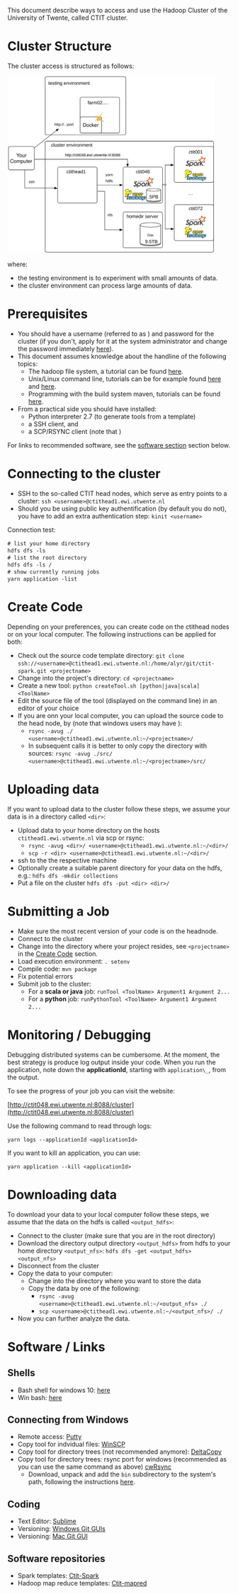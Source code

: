 This document describe ways to access and use the Hadoop Cluster of the University of Twente, called CTIT cluster.

# Cluster Structure

The cluster access is structured as follows: 

<img style="height: 400px" src="cluster.svg" alt="Cluster architecture">

where:
* the testing environment is to experiment with small amounts of data.
* the cluster environment can process large amounts of data.


# Prerequisites

* You should have a username (referred to as <username>) and password for the cluster (if you don't, apply for it at the system administrator and change the password immediately [here](https://tap.utwente.nl/tap/)).
* This document assumes knowledge about the handline of the following topics:
    * The hadoop file system, a tutorial can be found [here](https://www.tutorialspoint.com/hadoop/hadoop_hdfs_operations.htm).
    * Unix/Linux command line, tutorials can be for example found [here](http://www.ee.surrey.ac.uk/Teaching/Unix/) and [here](http://linuxcommand.org/learning_the_shell.php).
    * Programming with the build system maven, tutorials can be found [here](https://maven.apache.org/guides/getting-started/maven-in-five-minutes.html).
* From a practical side you should have installed:
    * Python interpreter 2.7 (to generate tools from a template)
    * a SSH client, and 
    * a SCP/RSYNC client (note that )

For links to recommended software, see the [software section](#software-links) section below.

# Connecting to the cluster

* SSH to the so-called CTIT head nodes, which serve as entry points to a cluster:
  ``ssh <username>@ctithead1.ewi.utwente.nl``
* Should you be using public key authentification (by default you do not), you have to add an extra authentication step:
  ``kinit <username>`` 

Connection test:

    # list your home directory
    hdfs dfs -ls
    # list the root directory
    hdfs dfs -ls /
    # show currently running jobs
    yarn application -list

# Create Code

Depending on your preferences, you can create code on the ctithead nodes or on your local computer. The following instructions
can be applied for both:

* Check out the source code template directory: 
  ``git clone ssh://<username>@ctithead1.ewi.utwente.nl:/home/alyr/git/ctit-spark.git <projectname>``
* Change into the project's directory: ``cd <projectname>``
* Create a new tool: ``python createTool.sh [python|java|scala] <ToolName>``
* Edit the source file of the tool (displayed on the command line) in an editor of your choice
* If you are onn your local computer, you can upload the source code to the head node, by (note that windows users may have ):
    * ``rsync -avug ./ <username>@ctithead1.ewi.utwente.nl:~/<projectname>/``
    * In subsequent calls it is better to only copy the directory with sources:
      ``rsync -avug ./src/ <username>@ctithead1.ewi.utwente.nl:~/<projectname>/src/``

# Uploading data

If you want to upload data to the cluster follow these steps, we assume your data is in a directory called ``<dir>``:

* Upload data to your home directory on the hosts ``ctithead1.ewi.utwente.nl`` via scp or rsync:
    * ``rsync -avug <dir>/ <username>@ctithead1.ewi.utwente.nl:~/<dir>/``
    * ``scp -r <dir> <username>@ctithead1.ewi.utwente.nl:~/<dir>/`` 
* ssh to the the respective machine
* Optionally create a suitable parent directory for your data on the hdfs, e.g.: ``hdfs dfs -mkdir collections``
* Put a file on the cluster ``hdfs dfs -put <dir> <dir>/``

# Submitting a  Job

* Make sure the most recent version of your code is on the headnode. 
* Connect to the cluster
* Change into the directory where your project resides, see ``<projectname>`` in the [Create Code](#create-code) section.
* Load execution environment: ``. setenv`` 
* Compile code: ``mvn package``
* Fix potential errors
* Submit job to the cluster: 
    * For a **scala or java** job: ``runTool <ToolName> Argument1 Argument 2...`` 
    * For a **python** job: ``runPythonTool <ToolName> Argument1 Argument 2...`` 
 
# Monitoring / Debugging

Debugging distributed systems can be cumbersome. At the moment, the
best strategy is produce log output inside your code. When you run
the application, note down the **applicationId**, starting with
``application\_``, from the output.


To see the progress of your job you can visit the website:

   [http://ctit048.ewi.utwente.nl:8088/cluster](http://ctit048.ewi.utwente.nl:8088/cluster)

Use the following command to read through logs:

    yarn logs --applicationId <applicationId>    
    
If you want to kill an application, you can use:

    yarn application --kill <applicationId>


# Downloading data

To download your data to your local computer follow these steps,
we assume that the data on the hdfs is called ``<output_hdfs>``:


* Connect to the cluster (make sure that you are in the root directory)
* Download the directory output directory ``<output_hdfs>`` from hdfs to your home directory ``<output_nfs>``: 
  ``hdfs dfs -get <output_hdfs> <output_nfs>``
* Disconnect from the cluster
* Copy the data to your computer:
    * Change into the directory where you want to store the data
    * Copy the data by one of the following:
        * ``rsync -avug <username>@ctithead1.ewi.utwente.nl:~/<output_nfs> ./``
        * ``scp <username>@ctithead1.ewi.utwente.nl:~/<output_nfs>/ ./``
 * Now you can further analyze the data.

# Software / Links

## Shells
* Bash shell for windows 10: [here](http://www.howtogeek.com/249966/how-to-install-and-use-the-linux-bash-shell-on-windows-10/)
* Win bash: [here](http://win-bash.sourceforge.net/)

## Connecting from Windows
* Remote access: [Putty](http://www.chiark.greenend.org.uk/~sgtatham/putty/download.html)
* Copy tool for indvidual files: [WinSCP](https://winscp.net/eng/download.php#download2)
* Copy tool for directory trees (not recommended anymore): [DeltaCopy](http://www.aboutmyip.com/AboutMyXApp/DeltaCopy.jsp)
* Copy tool for directory trees: rsync port for windows (recommended as you can use the same command as above) [cwRsync](https://www.itefix.net/content/cwrsync-free-edition)
    * Download, unpack and add the ``bin`` subdirectory to the system's path, following the instructions [here](https://www.google.nl/search?q=rsync+windows&oq=rsync+windows&aqs=chrome..69i57.5373j0j7&sourceid=chrome&ie=UTF-8#q=windows+add+directory+to+path).

## Coding
* Text Editor: [Sublime](https://www.sublimetext.com/)
* Versioning: [Windows Git GUIs](https://git-scm.com/downloads/guis)
* Versioning: [Mac Git GUI](https://www.sourcetreeapp.com/)

## Software repositories
* Spark templates: [Ctit-Spark](https://github.com/robinaly/ctit-spark)
* Hadoop map reduce templates: [Ctit-mapred](https://github.com/robinaly/ctit-mapred)


